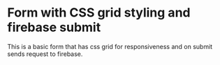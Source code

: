 # Form with CSS grid styling and firebase submit

This is a basic form that has css grid for responsiveness and on submit sends request to firebase.